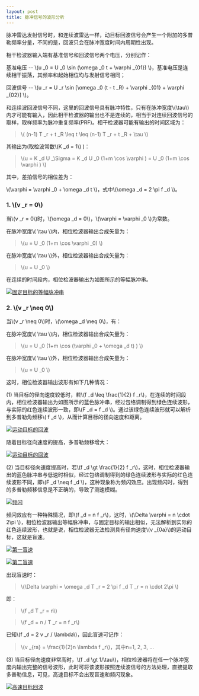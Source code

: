 ```yaml
---
layout: post
title: 脉冲信号的波形分析
---
```


脉冲雷达发射信号时，和连续波雷达一样，动目标回波信号会产生一个附加的多普勒频率分量，不同的是，回波只会在脉冲宽度时间内周期性出现。

相干检波器输入端有基准信号和回波信号两个电压，分别记作：

基准电压 -- \\(u _0 = U _0 \sin (\omega _0 t + \varphi _{01}) \\)，基准电压是连续相干振荡，其频率和起始相位均与发射信号相同；

回波信号 -- \\(u _r = U _r \sin [\omega _0 (t - t _R) + \varphi _{01} + \varphi _{02}] \\)。

和连续波回波信号不同，这里的回波信号具有脉冲特性，只有在脉冲宽度\\(\tau\\)内才可能有输入，因此相干检波器的输出也不是连续的，相当于对连续回波信号的取样，取样频率为脉冲重复频率(PRF)。相干检波器可能有输出的时间区域为：

>\\( (n-1) T _r + t _R \leq t \leq (n-1) T _r + t _R + \tau \\)

其输出为(取检波常数\\(K _d = 1\\) )：

>\\(u = K _d U _\Sigma = K _d U _0 (1+m \cos \varphi ) = U _0 (1+m \cos \varphi ) \\)

其中，差拍信号的相位差为：

\\(\varphi = \varphi _0 + \omega _d t \\)，式中\\(\omega _d = 2 \pi f _d \\)。

### 1. \\(v _r = 0\\)

当\\(v _r = 0\\)时，\\(\omega _d = 0\\)，\\(\varphi = \varphi _0 \\)为常数。

在脉冲宽度\\( \tau \\)内，相位检波器输出合成矢量为：

>\\(u = U _0 (1+m \cos \varphi _0) \\)

在脉冲宽度\\( \tau \\)外，相位检波器输出合成矢量为：

>\\(u = U _0 \\)

在连续的时间段内，相位检波器输出为如图所示的等幅脉冲串。

<a href="{{site.baseurl}}/images/2015-03-07-01-v0.png" target="_blank" title="固定目标的等幅脉冲串"> <img alt="固定目标的等幅脉冲串" src="{{site.baseurl}}/images/2015-03-07-01-v0.png" /> </a>

### 2. \\(v _r \neq 0\\)

当\\(v _r \neq 0\\)时，\\(\omega _d \neq 0\\)，有：

在脉冲宽度\\( \tau \\)内，相位检波器输出合成矢量为：

>\\(u = U _0 (1+m \cos (\varphi _0 + \omega _d t) ) \\)

在脉冲宽度\\( \tau \\)外，相位检波器输出合成矢量为：

>\\(u = U _0 \\)

这时，相位检波器输出波形有如下几种情况：

(1) 当目标的径向速度较低时，若\\(f _d \leq \frac{1}{2} f _r\\)，在连续的时间段内，相位检波器输出为如图所示的蓝色脉冲串，经过包络调制得到绿色连续波形，与实际的红色连续波形一致，即\\(F _d = f _d \\)。通过该绿色连续波形就可以解析到多普勒角频移\\( f _d \\)，从而计算目标的径向速度和距离。

<a href="{{site.baseurl}}/images/2015-03-07-01-v1.png" target="_blank" title="运动目标的回波"> <img alt="运动目标的回波" src="{{site.baseurl}}/images/2015-03-07-01-v1.png" /> </a>

随着目标径向速度的提高，多普勒频移增大：

<a href="{{site.baseurl}}/images/2015-03-07-01-v2.png" target="_blank" title="运动目标的回波"> <img alt="运动目标的回波" src="{{site.baseurl}}/images/2015-03-07-01-v2.png" /> </a>

(2) 当目标径向速度提高时，若\\(f _d \gt \frac{1}{2} f _r\\)，这时，相位检波器输出的蓝色脉冲串与低速时相似，经过包络调制得到的绿色连续波形与实际的红色连续波形不同，即\\(F _d \neq f _d \\)，这种现象称为频闪效应。出现频闪时，得到的多普勒频移信息是不正确的，导致了测速模糊。

<a href="{{site.baseurl}}/images/2015-03-07-01-v3.png" target="_blank" title="频闪"> <img alt="频闪" src="{{site.baseurl}}/images/2015-03-07-01-v3.png" /> </a>

频闪效应有一种特殊情况，即\\(f _d = n f _r\\)，这时，\\(\Delta \varphi = n \cdot 2\pi \\)，相位检波器输出等幅脉冲串，与固定目标的输出相似，无法解析到实际的红色连续波形，也就是说，相位检波器无法检测具有径向速度\\(v _{0a}\\)的运动目标，这就是盲速。

<a href="{{site.baseurl}}/images/2015-03-07-01-v4.png" target="_blank" title="第一盲速"> <img alt="第一盲速" src="{{site.baseurl}}/images/2015-03-07-01-v4.png" /> </a>

<a href="{{site.baseurl}}/images/2015-03-07-01-v6.png" target="_blank" title="第二盲速"> <img alt="第二盲速" src="{{site.baseurl}}/images/2015-03-07-01-v6.png" /> </a>

出现盲速时：

>\\(\Delta \varphi = \omega _d T _r = 2 \pi f _d T _r = n \cdot 2\pi \\)

即：

>\\(f _d T _r = n\\)

>\\(f _d = n / T _r = n f _r\\)

已知\\(f _d = 2 v _r / \lambda\\)，因此盲速可记作：

>\\(v _{ra} = \frac{1}{2}n \lambda f _r\\)，其中n=1, 2, 3, ...

(3) 当目标径向速度非常高时，\\(f _d \gt 1/\tau\\)，相位检波器将在任一个脉冲宽度内输出完整的信号波形，此时可将该波形按照连续波信号的方法处理，直接提取多普勒信息，可见，高速目标不会出现盲速和频闪现象。

<a href="{{site.baseurl}}/images/2015-03-07-01-v5.png" target="_blank" title="高速目标回波"> <img alt="高速目标回波" src="{{site.baseurl}}/images/2015-03-07-01-v5.png" /> </a>
